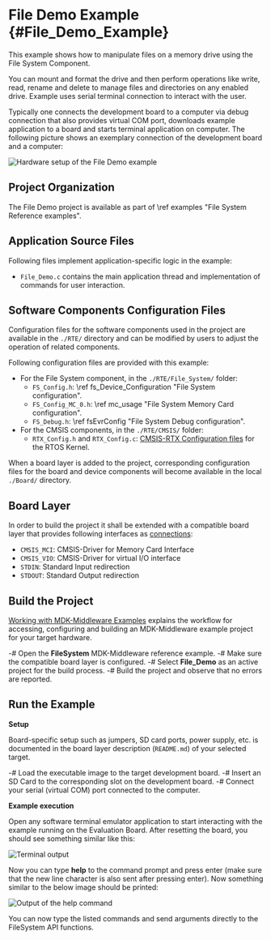 # File Demo Example {#File_Demo_Example}

This example shows how to manipulate files on a memory drive using the File System Component.

You can mount and format the drive and then perform operations like write, read, rename and delete to manage files and directories on any enabled drive. Example uses serial terminal connection to interact with the user.

Typically one connects the development board to a computer via debug connection that also provides virtual COM port, downloads
example application to a board and starts terminal application on computer. The following picture shows an exemplary connection
of the development board and a computer:

![Hardware setup of the File Demo example](fs_setup.png)

## Project Organization

The File Demo project is available as part of \ref examples "File System Reference examples".

<h2>Application Source Files</h2>

Following files implement application-specific logic in the example:

 - `File_Demo.c` contains the main application thread and implementation of commands for user interaction.

<h2>Software Components Configuration Files</h2>

Configuration files for the software components used in the project are available in the `./RTE/` directory and can be modified by users to adjust the operation of related components.

Following configuration files are provided with this example:

 - For the File System component, in the `./RTE/File_System/` folder:
   - `FS_Config.h`: \ref fs_Device_Configuration "File System configuration".
   - `FS_Config_MC_0.h`: \ref mc_usage "File System Memory Card configuration".
   - `FS_Debug.h`: \ref fsEvrConfig "File System Debug configuration".
 - For the CMSIS components, in the `./RTE/CMSIS/` folder:
   - `RTX_Config.h` and `RTX_Config.c`: [CMSIS-RTX Configuration files](https://arm-software.github.io/CMSIS-RTX/latest/config_rtx5.html) for the RTOS Kernel.

When a board layer is added to the project, corresponding configuration files for the board and device components will become available in the local `./Board/` directory.

<h2>Board Layer</h2>

In order to build the project it shall be extended with a compatible board layer that provides following interfaces as [connections](https://github.com/Open-CMSIS-Pack/cmsis-toolbox/blob/main/docs/ReferenceApplications.md#connections):
 - `CMSIS_MCI`: CMSIS-Driver for Memory Card Interface
 - `CMSIS_VIO`: CMSIS-Driver for virtual I/O interface
 - `STDIN`: Standard Input redirection
 - `STDOUT`: Standard Output redirection

## Build the Project

[Working with MDK-Middleware Examples](../General/working_with_examples.html) explains the workflow for accessing, configuring and building an MDK-Middleware example project for your target hardware.

 -# Open the **FileSystem** MDK-Middleware reference example.
 -# Make sure the compatible board layer is configured.
 -# Select **File_Demo** as an active project for the build process.
 -# Build the project and observe that no errors are reported.

## Run the Example

**Setup**

Board-specific setup such as jumpers, SD card ports, power supply, etc. is documented in the board layer description (`README.md`) of your selected target.

 -# Load the executable image to the target development board.
 -# Insert an SD Card to the corresponding slot on the development board.
 -# Connect your serial (virtual COM) port connected to the computer.

**Example execution**

Open any software terminal emulator application to start interacting with the example running on the Evaluation Board. After resetting the board, you should see something similar like this:

![Terminal output](fs_example_intro.png)

Now you can type **help** to the command prompt and press enter (make sure that the new line character is also sent after
pressing enter). Now something similar to the below image should be printed:

![Output of the help command](fs_example_help.png)

You can now type the listed commands and send arguments directly to the FileSystem API functions.

